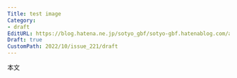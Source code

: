 ```yaml
---
Title: test image
Category:
- draft
EditURL: https://blog.hatena.ne.jp/sotyo_gbf/sotyo-gbf.hatenablog.com/atom/entry/4207112889924039480
Draft: true
CustomPath: 2022/10/issue_221/draft
---
```


本文
